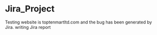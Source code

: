 # Jira_Project
Testing website is toptenmartltd.com and the bug has been generated by Jira.
writing Jira report 

